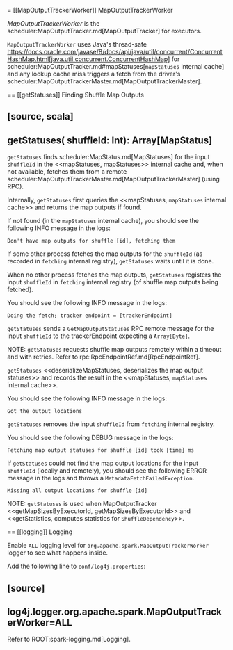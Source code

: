 = [[MapOutputTrackerWorker]] MapOutputTrackerWorker

*MapOutputTrackerWorker* is the scheduler:MapOutputTracker.md[MapOutputTracker] for executors.

`MapOutputTrackerWorker` uses Java's thread-safe https://docs.oracle.com/javase/8/docs/api/java/util/concurrent/ConcurrentHashMap.html[java.util.concurrent.ConcurrentHashMap] for scheduler:MapOutputTracker.md#mapStatuses[`mapStatuses` internal cache] and any lookup cache miss triggers a fetch from the driver's scheduler:MapOutputTrackerMaster.md[MapOutputTrackerMaster].

== [[getStatuses]] Finding Shuffle Map Outputs

[source, scala]
----
getStatuses(
  shuffleId: Int): Array[MapStatus]
----

`getStatuses` finds scheduler:MapStatus.md[MapStatuses] for the input `shuffleId` in the <<mapStatuses, mapStatuses>> internal cache and, when not available, fetches them from a remote scheduler:MapOutputTrackerMaster.md[MapOutputTrackerMaster] (using RPC).

Internally, `getStatuses` first queries the <<mapStatuses, `mapStatuses` internal cache>> and returns the map outputs if found.

If not found (in the `mapStatuses` internal cache), you should see the following INFO message in the logs:

```
Don't have map outputs for shuffle [id], fetching them
```

If some other process fetches the map outputs for the `shuffleId` (as recorded in `fetching` internal registry), `getStatuses` waits until it is done.

When no other process fetches the map outputs, `getStatuses` registers the input `shuffleId` in `fetching` internal registry (of shuffle map outputs being fetched).

You should see the following INFO message in the logs:

```
Doing the fetch; tracker endpoint = [trackerEndpoint]
```

`getStatuses` sends a `GetMapOutputStatuses` RPC remote message for the input `shuffleId` to the trackerEndpoint expecting a `Array[Byte]`.

NOTE: `getStatuses` requests shuffle map outputs remotely within a timeout and with retries. Refer to rpc:RpcEndpointRef.md[RpcEndpointRef].

`getStatuses` <<deserializeMapStatuses, deserializes the map output statuses>> and records the result in the <<mapStatuses, `mapStatuses` internal cache>>.

You should see the following INFO message in the logs:

```
Got the output locations
```

`getStatuses` removes the input `shuffleId` from `fetching` internal registry.

You should see the following DEBUG message in the logs:

```
Fetching map output statuses for shuffle [id] took [time] ms
```

If `getStatuses` could not find the map output locations for the input `shuffleId` (locally and remotely), you should see the following ERROR message in the logs and throws a `MetadataFetchFailedException`.

```
Missing all output locations for shuffle [id]
```

NOTE: `getStatuses` is used when MapOutputTracker <<getMapSizesByExecutorId, getMapSizesByExecutorId>> and <<getStatistics, computes statistics for `ShuffleDependency`>>.

== [[logging]] Logging

Enable `ALL` logging level for `org.apache.spark.MapOutputTrackerWorker` logger to see what happens inside.

Add the following line to `conf/log4j.properties`:

[source]
----
log4j.logger.org.apache.spark.MapOutputTrackerWorker=ALL
----

Refer to ROOT:spark-logging.md[Logging].
